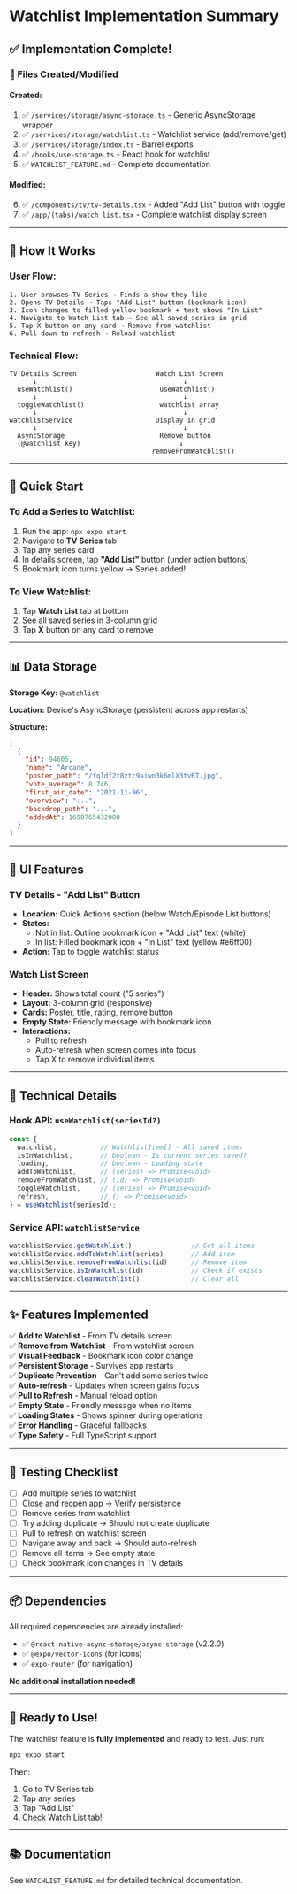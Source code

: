 # Watchlist Implementation Summary

## ✅ Implementation Complete!

### 📁 Files Created/Modified

#### Created:
1. ✅ `/services/storage/async-storage.ts` - Generic AsyncStorage wrapper
2. ✅ `/services/storage/watchlist.ts` - Watchlist service (add/remove/get)
3. ✅ `/services/storage/index.ts` - Barrel exports
4. ✅ `/hooks/use-storage.ts` - React hook for watchlist
5. ✅ `WATCHLIST_FEATURE.md` - Complete documentation

#### Modified:
6. ✅ `/components/tv/tv-details.tsx` - Added "Add List" button with toggle
7. ✅ `/app/(tabs)/watch_list.tsx` - Complete watchlist display screen

---

## 🎯 How It Works

### User Flow:

```
1. User browses TV Series → Finds a show they like
2. Opens TV Details → Taps "Add List" button (bookmark icon)
3. Icon changes to filled yellow bookmark + text shows "In List"
4. Navigate to Watch List tab → See all saved series in grid
5. Tap X button on any card → Remove from watchlist
6. Pull down to refresh → Reload watchlist
```

### Technical Flow:

```
TV Details Screen                    Watch List Screen
      ↓                                     ↓
  useWatchlist()                      useWatchlist()
      ↓                                     ↓
  toggleWatchlist()                   watchlist array
      ↓                                     ↓
watchlistService                     Display in grid
      ↓                                     ↓
  AsyncStorage                        Remove button
  (@watchlist key)                         ↓
                                    removeFromWatchlist()
```

---

## 🚀 Quick Start

### To Add a Series to Watchlist:
1. Run the app: `npx expo start`
2. Navigate to **TV Series** tab
3. Tap any series card
4. In details screen, tap **"Add List"** button (under action buttons)
5. Bookmark icon turns yellow → Series added!

### To View Watchlist:
1. Tap **Watch List** tab at bottom
2. See all saved series in 3-column grid
3. Tap **X** button on any card to remove

---

## 📊 Data Storage

**Storage Key:** `@watchlist`

**Location:** Device's AsyncStorage (persistent across app restarts)

**Structure:**
```json
[
  {
    "id": 94605,
    "name": "Arcane",
    "poster_path": "/fqldf2t8ztc9aiwn3k6mlX3tvRT.jpg",
    "vote_average": 8.746,
    "first_air_date": "2021-11-06",
    "overview": "...",
    "backdrop_path": "...",
    "addedAt": 1698765432000
  }
]
```

---

## 🎨 UI Features

### TV Details - "Add List" Button
- **Location:** Quick Actions section (below Watch/Episode List buttons)
- **States:**
  - Not in list: Outline bookmark icon + "Add List" text (white)
  - In list: Filled bookmark icon + "In List" text (yellow #e6ff00)
- **Action:** Tap to toggle watchlist status

### Watch List Screen
- **Header:** Shows total count ("5 series")
- **Layout:** 3-column grid (responsive)
- **Cards:** Poster, title, rating, remove button
- **Empty State:** Friendly message with bookmark icon
- **Interactions:**
  - Pull to refresh
  - Auto-refresh when screen comes into focus
  - Tap X to remove individual items

---

## 🔧 Technical Details

### Hook API: `useWatchlist(seriesId?)`

```typescript
const {
  watchlist,           // WatchlistItem[] - All saved items
  isInWatchlist,       // boolean - Is current series saved?
  loading,             // boolean - Loading state
  addToWatchlist,      // (series) => Promise<void>
  removeFromWatchlist, // (id) => Promise<void>
  toggleWatchlist,     // (series) => Promise<void>
  refresh,             // () => Promise<void>
} = useWatchlist(seriesId);
```

### Service API: `watchlistService`

```typescript
watchlistService.getWatchlist()               // Get all items
watchlistService.addToWatchlist(series)       // Add item
watchlistService.removeFromWatchlist(id)      // Remove item
watchlistService.isInWatchlist(id)            // Check if exists
watchlistService.clearWatchlist()             // Clear all
```

---

## ✨ Features Implemented

✅ **Add to Watchlist** - From TV details screen  
✅ **Remove from Watchlist** - From watchlist screen  
✅ **Visual Feedback** - Bookmark icon color change  
✅ **Persistent Storage** - Survives app restarts  
✅ **Duplicate Prevention** - Can't add same series twice  
✅ **Auto-refresh** - Updates when screen gains focus  
✅ **Pull to Refresh** - Manual reload option  
✅ **Empty State** - Friendly message when no items  
✅ **Loading States** - Shows spinner during operations  
✅ **Error Handling** - Graceful fallbacks  
✅ **Type Safety** - Full TypeScript support  

---

## 🧪 Testing Checklist

- [ ] Add multiple series to watchlist
- [ ] Close and reopen app → Verify persistence
- [ ] Remove series from watchlist
- [ ] Try adding duplicate → Should not create duplicate
- [ ] Pull to refresh on watchlist screen
- [ ] Navigate away and back → Should auto-refresh
- [ ] Remove all items → See empty state
- [ ] Check bookmark icon changes in TV details

---

## 📦 Dependencies

All required dependencies are already installed:
- ✅ `@react-native-async-storage/async-storage` (v2.2.0)
- ✅ `@expo/vector-icons` (for icons)
- ✅ `expo-router` (for navigation)

**No additional installation needed!**

---

## 🎉 Ready to Use!

The watchlist feature is **fully implemented** and ready to test. Just run:

```bash
npx expo start
```

Then:
1. Go to TV Series tab
2. Tap any series
3. Tap "Add List"
4. Check Watch List tab!

---

## 📚 Documentation

See `WATCHLIST_FEATURE.md` for detailed technical documentation.
